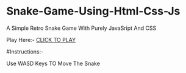 # Snake-Game-Using-Html-Css-Js

A Simple Retro Snake Game With Purely JavaSript
And CSS

Play Here:- <a href="https://lively-semifreddo-f5c1c1.netlify.app/">CLICK TO PLAY </a>

#Instructions:-

Use WASD Keys TO Move The Snake
